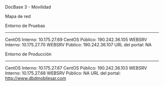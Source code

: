 ﻿DocBase 3 - Movilidad

Mapa de red

Entorno de Pruebas
______________________________
CentOS Interno: 10.175.27.69
CentOS Público: 190.242.36.105
WEBSRV Interno: 10.175.27.70
WEBSRV Público: 190.242.36.107
URL del portal: NA


Entorno de Producción
______________________________
CentOS Interno: 10.175.27.67
CentOS Público: 190.242.36.103
WEBSRV Interno: 10.175.27.68
WEBSRV Público: NA
URL del portal: http://www.dbdmobilesar.com